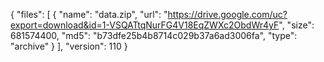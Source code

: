 {
  "files": [
    {
      "name": "data.zip",
      "url": "https://drive.google.com/uc?export=download&id=1-VSQATtqNurFG4V18EqZWXc2ObdWr4yF",
      "size": 681574400,
      "md5": "b73dfe25b4b8714c029b37a6ad3006fa",
      "type": "archive"
    }
  ],
  "version": 110
}
